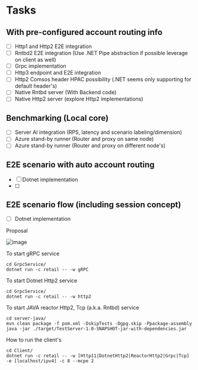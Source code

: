 

# Tasks

## With pre-configured account routing info
- [ ] Http1 and Http2 E2E integration 
- [ ] Rntbd2 E2E integration (Use .NET Pipe abstraction if possible leverage on client as well)
- [ ] Grpc implementation
- [ ] Http3 endpoint and E2E integration 
- [ ] Http2 Comsos header HPAC possibility (.NET seems only supporting for default header's)
- [ ] Native Rntbd server (With Backend code)
- [ ] Native Http2 server (explore Http2 implementations)

## Benchmarking (Local core)
- [ ] Server AI integration (RPS, latency and scenario labeling/dimension)
- [ ] Azure stand-by runner (Router and proxy on same node)
- [ ] Azure stand-by runner (Router and proxy on different node's)

## E2E scenario with auto account routing
- [ ] Dotnet implementation 
- [ ] 


## E2E scenario flow (including session concept)
- [ ] Dotnet implementation 

Proposal


![image](https://user-images.githubusercontent.com/6880899/172974154-57e81c2a-80d3-4e0c-8fa7-c1091fbc116d.png)



To start gRPC service
```
cd GrpcService/
dotnet run -c retail -- -w gRPC
```

To start Dotnet Http2 service
```
cd GrpcService/
dotnet run -c retail -- -w http2
```

To start JAVA reactor Http2, Tcp (a.k.a. Rntbd) service
```
cd server-java/
mvn clean package -f pom.xml -DskipTests -Dgpg.skip -Ppackage-assembly
java -jar ./target/TestServer-1.0-SNAPSHOT-jar-with-dependencies.jar
```

How to run the client's
```
cd Client/
dotnet run -c retail -- -w [Http11|DotnetHttp2|ReactorHttp2|Grpc|Tcp]  -e [localhost/ipv4] -c 8 --mcpe 2
```
